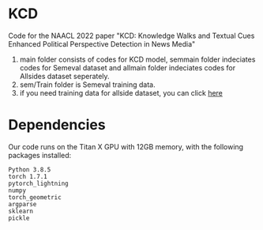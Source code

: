 # KCD
Code for the NAACL 2022 paper "KCD: Knowledge Walks and Textual Cues Enhanced Political Perspective Detection in News Media"
1. main folder consists of codes for KCD model, semmain folder indeciates codes for Semeval dataset and allmain folder indeciates codes for Allsides dataset seperately.
2. sem/Train folder is Semeval training data.
3. if you need training data for allside dataset, you can click [here](https://drive.google.com/drive/folders/1onVpTG09xYVErbidpVpaxNbEEGTduKoN?usp=sharing)

# Dependencies
Our code runs on the Titan X GPU with 12GB memory, with the following packages installed:
```
Python 3.8.5
torch 1.7.1
pytorch_lightning
numpy
torch_geometric
argparse
sklearn
pickle
```
